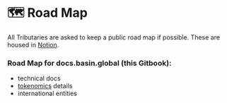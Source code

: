 # 🗺 Road Map

All Tributaries are asked to keep a public road map if possible.  These are housed in [Notion](official-links.md).

### Road Map for docs.basin.global (this Gitbook):

* technical docs
* [tokenomics](../what/usdbasin-refi-mechanism/tokenomics/) details
* international entities

